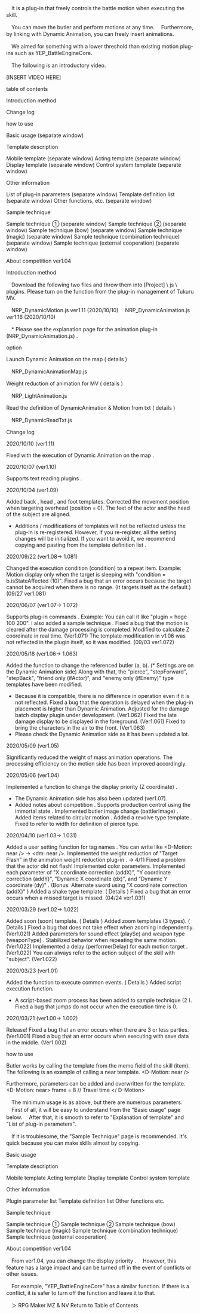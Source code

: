 　It is a plug-in that freely controls the battle motion when executing the skill.

　You can move the butler and perform motions at any time.
　Furthermore, by linking with Dynamic Animation, you can freely insert animations.

　We aimed for something with a lower threshold than existing motion plug-ins such as YEP_BattleEngineCore.

　The following is an introductory video.

[INSERT VIDEO HERE]

table of contents

Introduction method

Change log

how to use

Basic usage (separate window)

Template description

Mobile template (separate window)
Acting template (separate window)
Display template (separate window)
Control system template (separate window)

Other information

List of plug-in parameters (separate window)
Template definition list (separate window)
Other functions, etc. (separate window)

Sample technique

Sample technique ① (separate window)
Sample technique ② (separate window)
Sample technique (bow) (separate window)
Sample technique (magic) (separate window)
Sample technique (combination technique) (separate window)
Sample technique (external cooperation) (separate window)

About competition ver1.04

Introduction method

　Download the following two files and throw them into [Project] \ js \ plugins. Please turn on the function from the plug-in management of Tukuru MV.

　NRP_DynamicMotion.js ver1.11 (2020/10/10)
　NRP_DynamicAnimation.js ver1.16 (2020/10/10)

　* Please see the explanation page for the animation plug-in (NRP_DynamicAnimation.js) .

option

Launch Dynamic Animation on the map ( details )

　NRP_DynamicAnimationMap.js

Weight reduction of animation for MV ( details )

　NRP_LightAnimation.js

Read the definition of DynamicAnimation & Motion from txt ( details )

　NRP_DynamicReadTxt.js

Change log

2020/10/10 (ver1.11)

Fixed with the execution of Dynamic Animation on the map .

2020/10/07 (ver1.10)

Supports text reading plugins .

2020/10/04 (ver1.09)

Added back , head , and foot templates.
Corrected the movement position when targeting overhead (position = 0). The feet of the actor and the head of the subject are aligned.

* Additions / modifications of templates will not be reflected unless the plug-in is re-registered.
However, if you re-register, all the setting changes will be initialized.
If you want to avoid it, we recommend copying and pasting from the template definition list .

2020/09/22 (ver1.08-> 1.081)

Changed the execution condition (condition) to a repeat item.
Example: Motion display only when the target is sleeping with "condition = b.isStateAffected (10)".
Fixed a bug that an error occurs because the target cannot be acquired when there is no range. (It targets itself as the default.) (09/27 ver1.081)

2020/06/07 (ver1.07-> 1.072)

Supports plug-in commands .
Example: You can call it like "plugin = hoge 100 200".
I also added a sample technique .
Fixed a bug that the motion is cleared after the damage processing is completed.
Modified to calculate Z coordinate in real time. (Ver1.071)
The template modification in v1.06 was not reflected in the plugin itself, so it was modified. (09/03 ver1.072)

2020/05/18 (ver1.06-> 1.063)

Added the function to change the referenced butler (a, b). (* Settings are on the Dynamic Animation side)
Along with that, the "pierce", "stepForward", "stepBack", "friend only (ifActor)", and "enemy only (ifEnemy)" type templates have been modified.
* Because it is compatible, there is no difference in operation even if it is not reflected.
Fixed a bug that the operation is delayed when the plug-in placement is higher than Dynamic Animation.
Adjusted for the damage batch display plugin under development. (Ver1.062)
Fixed the late damage display to be displayed in the foreground. (Ver1.061)
Fixed to bring the characters in the air to the front. (Ver1.063)
* Please check the Dynamic Animation side as it has been updated a lot.

2020/05/09 (ver1.05)

Significantly reduced the weight of mass animation operations.
The processing efficiency on the motion side has been improved accordingly.

2020/05/06 (ver1.04)

Implemented a function to change the display priority (Z coordinate) .
* The Dynamic Animation side has also been updated (ver1.07).
* Added notes about competition .
Supports production control using the immortal state .
Implemented butler image change (battlerImage) .
Added items related to circular motion .
Added a revolve type template .
Fixed to refer to width for definition of pierce type.

2020/04/10 (ver1.03-> 1.031)

Added a user setting function for tag names .
You can write like <D-Motion: near /> → <dm: near />.
Implemented the weight reduction of "Target Flash" in the animation weight reduction plug-in .
→ 4/11 Fixed a problem that the actor did not flash!
Implemented color parameters.
Implemented each parameter of "X coordinate correction (addX)", "Y coordinate correction (addY)", "Dynamic X coordinate (dx)", and "Dynamic Y coordinate (dy)" .
(Bonus: Alternate sword using "X coordinate correction (addX)" )
Added a shake type template. ( Details )
Fixed a bug that an error occurs when a missed target is missed. (04/24 ver1.031)

2020/03/29 (ver1.02-> 1.022)

Added soon (soon) template. ( Details )
Added zoom templates (3 types). ( Details )
Fixed a bug that does not take effect when zooming independently. (Ver1.021)
Added parameters for sound effect (playSe) and weapon type (weaponType) .
Stabilized behavior when repeating the same motion. (Ver1.022)
Implemented a delay (performerDelay) for each motion target . (Ver1.022)
You can always refer to the action subject of the skill with "subject". (Ver1.022)

2020/03/23 (ver1.01)

Added the function to execute common events. ( Details )
Added script execution function.
* A script-based zoom process has been added to sample technique (2 ).
Fixed a bug that jumps do not occur when the execution time is 0.

2020/03/21 (ver1.00-> 1.002)

Release!
Fixed a bug that an error occurs when there are 3 or less parties. (Ver1.001)
Fixed a bug that an error occurs when executing with save data in the middle. (Ver1.002)

how to use

Butler works by calling the template from the memo field of the skill (item). The following is an example of calling a near template.
    <D-Motion: near />

Furthermore, parameters can be added and overwritten for the template.
    <D-Motion: near>
    frame = 8 // Travel time
    </ D-Motion>

　The minimum usage is as above, but there are numerous parameters.
　First of all, it will be easy to understand from the "Basic usage" page below.
　After that, it is smooth to refer to "Explanation of template" and "List of plug-in parameters".

　If it is troublesome, the "Sample Technique" page is recommended. It's quick because you can make skills almost by copying.

Basic usage

Template description

Mobile template
Acting template
Display template
Control system template

Other information

Plugin parameter list
Template definition list
Other functions etc.

Sample technique

Sample technique ①
Sample technique ②
Sample technique (bow)
Sample technique (magic)
Sample technique (combination technique)
Sample technique (external cooperation)

About competition ver1.04

　From ver1.04, you can change the display priority .
　However, this feature has a large impact and can be turned off in the event of conflicts or other issues.

　For example, "YEP_BattleEngineCore" has a similar function. If there is a conflict, it is safer to turn off the function and leave it to that.

　＞ RPG Maker MZ & NV Return to Table of Contents
